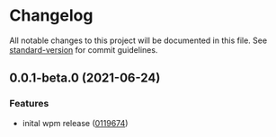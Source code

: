# Changelog

All notable changes to this project will be documented in this file. See [standard-version](https://github.com/conventional-changelog/standard-version) for commit guidelines.

## 0.0.1-beta.0 (2021-06-24)


### Features

* inital wpm release ([0119674](https://github.com/worktile/release/commit/0119674ae4c74b8a35031882bae5e59548e959d1))
